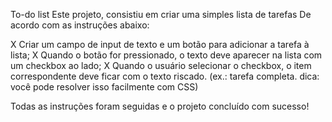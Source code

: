 To-do list
Este projeto, consistiu em criar uma simples lista de tarefas 
 De acordo com as instruções abaixo:

X Criar um campo de input de texto e um botão para adicionar a tarefa à lista;
X Quando o botão for pressionado, o texto deve aparecer na lista com um checkbox ao lado;
X Quando o usuário selecionar o checkbox, o item correspondente deve ficar com o texto riscado. (ex.: tarefa completa. dica: você pode resolver isso facilmente com CSS)

Todas as instruções foram seguidas e o projeto concluído com sucesso!
